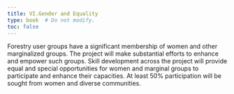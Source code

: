 ```yaml
---
title: VI.Gender and Equality 
type: book  # Do not modify.
toc: false
---
```

Forestry user groups have a significant membership of women and other marginalized groups. 
The project will make substantial efforts to enhance and empower such groups. Skill development across 
the project will provide equal and special opportunities for women and marginal groups to participate and 
enhance their capacities. At least 50% participation will be sought from women and diverse communities. 
